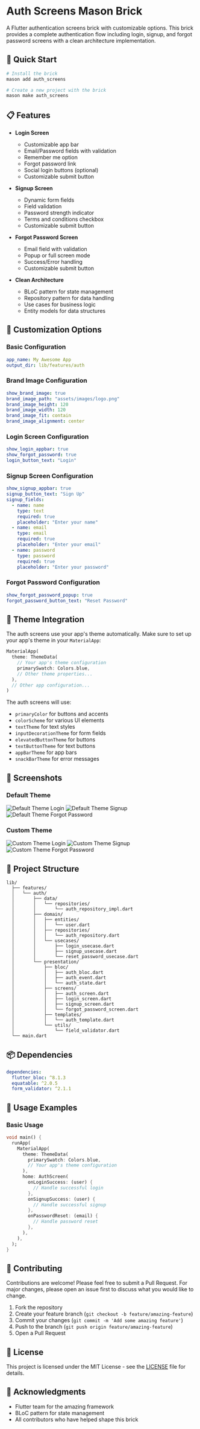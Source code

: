 # Auth Screens Mason Brick

A Flutter authentication screens brick with customizable options. This brick provides a complete authentication flow including login, signup, and forgot password screens with a clean architecture implementation.

## 🚀 Quick Start

```bash
# Install the brick
mason add auth_screens

# Create a new project with the brick
mason make auth_screens
```

## 📋 Features

- **Login Screen**
  - Customizable app bar
  - Email/Password fields with validation
  - Remember me option
  - Forgot password link
  - Social login buttons (optional)
  - Customizable submit button

- **Signup Screen**
  - Dynamic form fields
  - Field validation
  - Password strength indicator
  - Terms and conditions checkbox
  - Customizable submit button

- **Forgot Password Screen**
  - Email field with validation
  - Popup or full screen mode
  - Success/Error handling
  - Customizable submit button

- **Clean Architecture**
  - BLoC pattern for state management
  - Repository pattern for data handling
  - Use cases for business logic
  - Entity models for data structures

## 🎨 Customization Options

### Basic Configuration
```yaml
app_name: My Awesome App
output_dir: lib/features/auth
```

### Brand Image Configuration
```yaml
show_brand_image: true
brand_image_path: "assets/images/logo.png"
brand_image_height: 120
brand_image_width: 120
brand_image_fit: contain
brand_image_alignment: center
```

### Login Screen Configuration
```yaml
show_login_appbar: true
show_forgot_password: true
login_button_text: "Login"
```

### Signup Screen Configuration
```yaml
show_signup_appbar: true
signup_button_text: "Sign Up"
signup_fields:
  - name: name
    type: text
    required: true
    placeholder: "Enter your name"
  - name: email
    type: email
    required: true
    placeholder: "Enter your email"
  - name: password
    type: password
    required: true
    placeholder: "Enter your password"
```

### Forgot Password Configuration
```yaml
show_forgot_password_popup: true
forgot_password_button_text: "Reset Password"
```

## 🎯 Theme Integration

The auth screens use your app's theme automatically. Make sure to set up your app's theme in your `MaterialApp`:

```dart
MaterialApp(
  theme: ThemeData(
    // Your app's theme configuration
    primarySwatch: Colors.blue,
    // Other theme properties...
  ),
  // Other app configuration...
)
```

The auth screens will use:
- `primaryColor` for buttons and accents
- `colorScheme` for various UI elements
- `textTheme` for text styles
- `inputDecorationTheme` for form fields
- `elevatedButtonTheme` for buttons
- `textButtonTheme` for text buttons
- `appBarTheme` for app bars
- `snackBarTheme` for error messages

## 📸 Screenshots

### Default Theme
![Default Theme Login](docs/screenshots/default_login.png)
![Default Theme Signup](docs/screenshots/default_signup.png)
![Default Theme Forgot Password](docs/screenshots/default_forgot_password.png)

### Custom Theme
![Custom Theme Login](docs/screenshots/custom_login.png)
![Custom Theme Signup](docs/screenshots/custom_signup.png)
![Custom Theme Forgot Password](docs/screenshots/custom_forgot_password.png)

## 📁 Project Structure

```
lib/
  ├── features/
  │   └── auth/
  │       ├── data/
  │       │   └── repositories/
  │       │       └── auth_repository_impl.dart
  │       ├── domain/
  │       │   ├── entities/
  │       │   │   └── user.dart
  │       │   ├── repositories/
  │       │   │   └── auth_repository.dart
  │       │   └── usecases/
  │       │       ├── login_usecase.dart
  │       │       ├── signup_usecase.dart
  │       │       └── reset_password_usecase.dart
  │       └── presentation/
  │           ├── bloc/
  │           │   ├── auth_bloc.dart
  │           │   ├── auth_event.dart
  │           │   └── auth_state.dart
  │           ├── screens/
  │           │   ├── auth_screen.dart
  │           │   ├── login_screen.dart
  │           │   ├── signup_screen.dart
  │           │   └── forgot_password_screen.dart
  │           ├── templates/
  │           │   └── auth_template.dart
  │           └── utils/
  │               └── field_validator.dart
  └── main.dart
```

## 📦 Dependencies

```yaml
dependencies:
  flutter_bloc: ^8.1.3
  equatable: ^2.0.5
  form_validator: ^2.1.1
```

## 🔧 Usage Examples

### Basic Usage
```dart
void main() {
  runApp(
    MaterialApp(
      theme: ThemeData(
        primarySwatch: Colors.blue,
        // Your app's theme configuration
      ),
      home: AuthScreen(
        onLoginSuccess: (user) {
          // Handle successful login
        },
        onSignupSuccess: (user) {
          // Handle successful signup
        },
        onPasswordReset: (email) {
          // Handle password reset
        },
      ),
    ),
  );
}
```

## 🤝 Contributing

Contributions are welcome! Please feel free to submit a Pull Request. For major changes, please open an issue first to discuss what you would like to change.

1. Fork the repository
2. Create your feature branch (`git checkout -b feature/amazing-feature`)
3. Commit your changes (`git commit -m 'Add some amazing feature'`)
4. Push to the branch (`git push origin feature/amazing-feature`)
5. Open a Pull Request

## 📝 License

This project is licensed under the MIT License - see the [LICENSE](LICENSE) file for details.

## 🙏 Acknowledgments

- Flutter team for the amazing framework
- BLoC pattern for state management
- All contributors who have helped shape this brick
